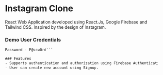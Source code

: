 # Instagram Clone

React Web Application developed using React.Js, Google Firebase and Tailwind CSS.
Inspired by the design of Instagram.

### Demo User Credentials

````Email - gg@gmail.com
Password - P@ssw0rd```

### Features
- Supports authentication and authorization using Firebase Authentication.
- User can create new account using Signup.
````
